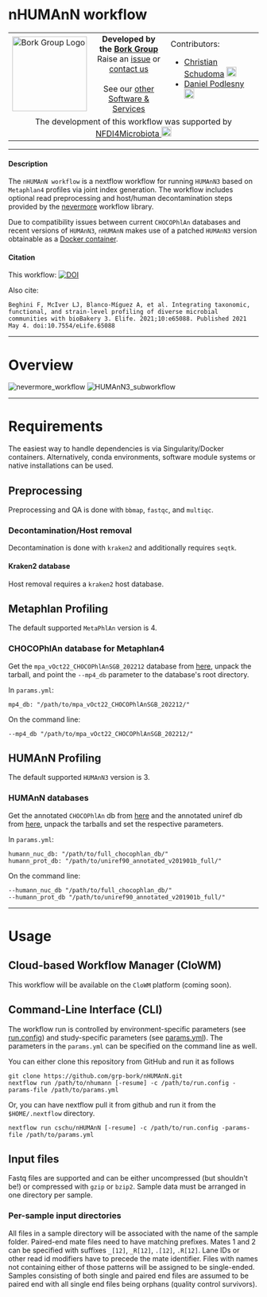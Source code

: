 # nHUMAnN workflow
<table>
  <tr width="100%">
    <td width="150px">
      <a href="https://www.bork.embl.de/"><img src="https://www.bork.embl.de/assets/img/normal_version.png" alt="Bork Group Logo" width="150px" height="auto"></a>
    </td>
    <td width="425px" align="center">
      <b>Developed by the <a href="https://www.bork.embl.de/">Bork Group</a></b><br>
      Raise an <a href="https://github.com/grp-bork/nHUMAnN/issues">issue</a> or <a href="mailto:N4M@embl.de">contact us</a><br><br>
      See our <a href="https://www.bork.embl.de/services.html">other Software & Services</a>
    </td>
    <td width="500px">
      Contributors:<br>
      <ul>
        <li>
          <a href="https://github.com/cschu/">Christian Schudoma</a> <a href="https://orcid.org/0000-0003-1157-1354"><img src="https://orcid.org/assets/vectors/orcid.logo.icon.svg" alt="ORCID icon" width="20px" height="20px"></a><br>
        </li>
        <li>
          <a href="https://github.com/danielpodlesny/">Daniel Podlesny</a> <a href="https://orcid.org/0000-0002-5685-0915"><img src="https://orcid.org/assets/vectors/orcid.logo.icon.svg" alt="ORCID icon" width="20px" height="20px"></a><br>
        </li>
      </ul>
    </td>
  </tr>
  <tr>
    <td colspan="3" align="center">The development of this workflow was supported by <a href="https://www.nfdi4microbiota.de/">NFDI4Microbiota <img src="https://github.com/user-attachments/assets/1e78f65e-9828-46c0-834c-0ed12ca9d5ed" alt="NFDI4Microbiota icon" width="20px" height="20px"></a> 
</td>
  </tr>
</table>

---
#### Description
The `nHUMAnN workflow` is a nextflow workflow for running `HUMAnN3` based on `Metaphlan4` profiles via joint index generation. The workflow includes optional read preprocessing and host/human decontamination steps provided by the [nevermore](https://github.com/cschu/nevermore) workflow library.

Due to compatibility issues between current `CHOCOPhlAn` databases and recent versions of `HUMAnN3`, `nHUMAnN` makes use of a patched `HUMAnN3` version obtainable as a [Docker container](registry.git.embl.de/schudoma/humann3-docker:latest).

#### Citation
This workflow: [![DOI](https://zenodo.org/badge/DOI/10.5281/zenodo.13143260.svg)](https://doi.org/10.5281/zenodo.13143260)

Also cite:
```
Beghini F, McIver LJ, Blanco-Míguez A, et al. Integrating taxonomic, functional, and strain-level profiling of diverse microbial communities with bioBakery 3. Elife. 2021;10:e65088. Published 2021 May 4. doi:10.7554/eLife.65088
```
---
# Overview

![nevermore_workflow](https://raw.githubusercontent.com/grp-bork/nHUMAnN/main/docs/nevermore.svg)
![HUMAnN3_subworkflow](https://raw.githubusercontent.com/grp-bork/nHUMAnN/main/docs/humann3.svg)

---
# Requirements
The easiest way to handle dependencies is via Singularity/Docker containers. Alternatively, conda environments, software module systems or native installations can be used.

## Preprocessing

Preprocessing and QA is done with `bbmap`, `fastqc`, and `multiqc`.

### Decontamination/Host removal

Decontamination is done with `kraken2` and additionally requires `seqtk`. 

#### Kraken2 database

Host removal requires a `kraken2` host database.

## Metaphlan Profiling

The default supported `MetaPhlAn` version is 4.

### CHOCOPhlAn database for Metaphlan4

Get the `mpa_vOct22_CHOCOPhlAnSGB_202212` database from [here](http://cmprod1.cibio.unitn.it/biobakery4/metaphlan_databases/mpa_vOct22_CHOCOPhlAnSGB_202212.tar), unpack the tarball, and point the `--mp4_db` parameter to the database's root directory. 

In `params.yml`:

```
mp4_db: "/path/to/mpa_vOct22_CHOCOPhlAnSGB_202212/"
```

On the command line:

```
--mp4_db "/path/to/mpa_vOct22_CHOCOPhlAnSGB_202212/"
```

## HUMAnN Profiling

The default supported `HUMAnN3` version is 3.

### HUMAnN databases

Get the annotated `CHOCOPhlAn` db from [here](http://huttenhower.sph.harvard.edu/humann_data/chocophlan/full_chocophlan.v201901_v31.tar.gz) and the annotated uniref db from [here](http://huttenhower.sph.harvard.edu/humann_data/uniprot/uniref_annotated/uniref50_annotated_v201901b_full.tar.gz), unpack the tarballs and set the respective parameters.

  In `params.yml`:

```
humann_nuc_db: "/path/to/full_chocophlan_db/"
humann_prot_db: "/path/to/uniref90_annotated_v201901b_full/"
```

On the command line:

```
--humann_nuc_db "/path/to/full_chocophlan_db/"
--humann_prot_db "/path/to/uniref90_annotated_v201901b_full/"
```


---
# Usage
## Cloud-based Workflow Manager (CloWM)
This workflow will be available on the `CloWM` platform (coming soon).

## Command-Line Interface (CLI)
The workflow run is controlled by environment-specific parameters (see [run.config](https://raw.githubusercontent.com/grp-bork/nHUMAnN/main/config/run.config)) and study-specific parameters (see [params.yml](https://raw.githubusercontent.com/grp-bork/nHUMAnN/main/config/params.yml)). The parameters in the `params.yml` can be specified on the command line as well.

You can either clone this repository from GitHub and run it as follows
```
git clone https://github.com/grp-bork/nHUMAnN.git
nextflow run /path/to/nhumann [-resume] -c /path/to/run.config -params-file /path/to/params.yml
```

Or, you can have nextflow pull it from github and run it from the `$HOME/.nextflow` directory.
```
nextflow run cschu/nHUMAnN [-resume] -c /path/to/run.config -params-file /path/to/params.yml
```

## Input files
Fastq files are supported and can be either uncompressed (but shouldn't be!) or compressed with `gzip` or `bzip2`. Sample data must be arranged in one directory per sample.

### Per-sample input directories
All files in a sample directory will be associated with the name of the sample folder. Paired-end mate files need to have matching prefixes. Mates 1 and 2 can be specified with suffixes `_[12]`, `_R[12]`, `.[12]`, `.R[12]`. Lane IDs or other read id modifiers have to precede the mate identifier. Files with names not containing either of those patterns will be assigned to be single-ended. Samples consisting of both single and paired end files are assumed to be paired end with all single end files being orphans (quality control survivors). 
